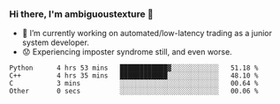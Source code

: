 ### Hi there, I'm ambiguoustexture 👋

<!--
**ambiguoustexture/ambiguoustexture** is a ✨ _special_ ✨ repository because its `README.md` (this file) appears on your GitHub profile.

Here are some ideas to get you started:
-->
- 🔭 I’m currently working on automated/low-latency trading as a junior system developer.
- :worried: Experiencing imposter syndrome still, and even worse.

<!--START_SECTION:waka-->

```text
Python      4 hrs 53 mins   ████████████▓░░░░░░░░░░░░   51.18 %
C++         4 hrs 35 mins   ████████████░░░░░░░░░░░░░   48.10 %
C           3 mins          ░░░░░░░░░░░░░░░░░░░░░░░░░   00.64 %
Other       0 secs          ░░░░░░░░░░░░░░░░░░░░░░░░░   00.06 %
```

<!--END_SECTION:waka-->
